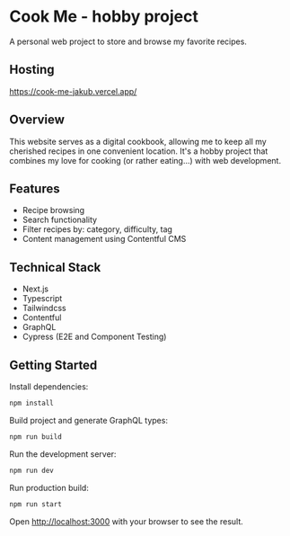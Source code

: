 # Cook Me - hobby project

A personal web project to store and browse my favorite recipes.

## Hosting

https://cook-me-jakub.vercel.app/

## Overview

This website serves as a digital cookbook, allowing me to keep all my cherished recipes in one convenient location. It's a hobby project that combines my love for cooking (or rather eating...) with web development.

## Features

- Recipe browsing
- Search functionality
- Filter recipes by: category, difficulty, tag
- Content management using Contentful CMS

## Technical Stack

- Next.js
- Typescript
- Tailwindcss
- Contentful
- GraphQL
- Cypress (E2E and Component Testing)

## Getting Started

Install dependencies:

```bash
npm install
```

Build project and generate GraphQL types:

```bash
npm run build
```

Run the development server:

```bash
npm run dev
```

Run production build:

```bash
npm run start
```

Open [http://localhost:3000](http://localhost:3000) with your browser to see the result.
